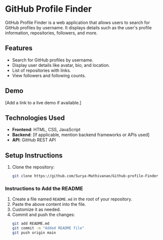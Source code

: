 # GitHub Profile Finder

GitHub Profile Finder is a web application that allows users to search for GitHub profiles by username. It displays details such as the user's profile information, repositories, followers, and more.

## Features

- Search for GitHub profiles by username.
- Display user details like avatar, bio, and location.
- List of repositories with links.
- View followers and following counts.

## Demo

[Add a link to a live demo if available.]

## Technologies Used

- **Frontend**: HTML, CSS, JavaScript
- **Backend**: [If applicable, mention backend frameworks or APIs used]
- **API**: GitHub REST API

## Setup Instructions

1. Clone the repository:
   ```bash
   git clone https://github.com/Surya-Mathivanan/Github-profile-Finder.git
   ```



### Instructions to Add the README

1. Create a file named `README.md` in the root of your repository.
2. Paste the above content into the file.
3. Customize it as needed.
4. Commit and push the changes:
   ```bash
   git add README.md
   git commit -m "Added README file"
   git push origin main
   ```
